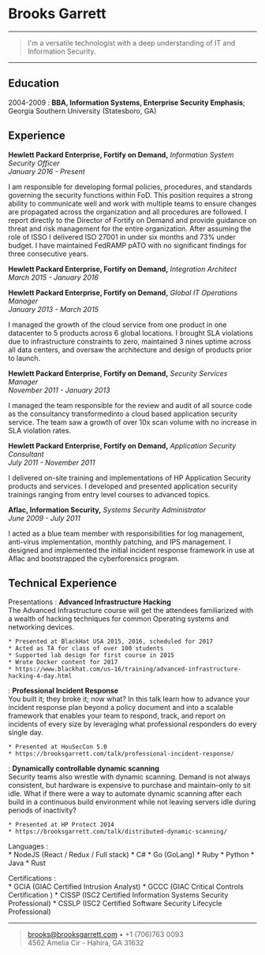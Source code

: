 Brooks Garrett
============

----

>  I'm a versatile technologist with a deep understanding of IT and Information Security.

----

Education
---------

2004-2009
:   **BBA, Information Systems, Enterprise Security Emphasis**; \
    Georgia Southern University (Statesboro, GA)

Experience
----------

**Hewlett Packard Enterprise, Fortify on Demand,** *Information System Security Officer* \
*January 2016 - Present*

I am responsible for developing formal policies, procedures, and standards governing the 
security functions within FoD. This position requires a strong ability to communicate well 
and work with multiple teams to ensure changes are propagated across the organization and 
all procedures are followed. I report directly to the Director of Fortify on Demand and 
provide guidance on threat and risk management for the entire organization. After assuming 
the role of ISSO I delivered ISO 27001 in under six months and 73% under budget. I have 
maintained FedRAMP pATO with no significant findings for three consecutive years.

**Hewlett Packard Enterprise, Fortify on Demand,** *Integration Architect* \
*March 2015 - January 2016*

**Hewlett Packard Enterprise, Fortify on Demand,** *Global IT Operations Manager* \
*January 2013 - March 2015*

I managed the growth of the cloud service from one product in one datacenter to 5 products 
across 6 global locations. I brought SLA violations due to infrastructure constraints to zero, 
maintained 3 nines uptime across all data centers, and oversaw the architecture and design
of products prior to launch.

**Hewlett Packard Enterprise, Fortify on Demand,** *Security Services Manager* \
*November 2011 - January 2013*

I managed the team responsible for the review and audit of all source code as the consultancy 
transformedinto a cloud based application security service. The team saw a growth of over 10x 
scan volume with no increase in SLA violation rates.

**Hewlett Packard Enterprise, Fortify on Demand,** *Application Security Consultant* \
*July 2011 - November 2011*

I delivered on-site training and implementations of HP Application Security products and 
services. I developed and presented application security trainings ranging from entry 
level courses to advanced topics.

**Aflac, Information Security,** *Systems Security Administrator* \
*June 2009 - July 2011*

I acted as a blue team member with responsibilities for log management, anti-virus 
implementation, monthly patching, and IPS management. I designed and implemented the 
initial incident response framework in use at Aflac and bootstrapped the cyberforensics 
program. 

Technical Experience
--------------------

Presentations
:   **Advanced Infrastructure Hacking** \
    The Advanced Infrastructure course will get the attendees familiarized with a wealth 
    of hacking techniques for common Operating systems and networking devices.

    * Presented at BlackHat USA 2015, 2016, scheduled for 2017
    * Acted as TA for class of over 100 students
    * Supported lab design for first course in 2015
    * Wrote Docker content for 2017
    * https://www.blackhat.com/us-16/training/advanced-infrastructure-hacking-4-day.html

:   **Professional Incident Response** \
    You built it; they broke it; now what? In this talk learn how to advance your incident 
    response plan beyond a policy document and into a scalable framework that enables your 
    team to respond, track, and report on incidents of every size by leveraging what professional 
    responders do every single day.

    * Presented at HouSecCon 5.0
    * https://brooksgarrett.com/talk/professional-incident-response/

:   **Dynamically controllable dynamic scanning** \
    Security teams also wrestle with dynamic scanning. Demand is not always consistent, but 
    hardware is expensive to purchase and maintain–only to sit idle. What if there were a way 
    to automate dynamic scanning after each build in a continuous build environment while not 
    leaving servers idle during periods of inactivity?

    * Presented at HP Protect 2014
    * https://brooksgarrett.com/talk/distributed-dynamic-scanning/

Languages
:   
    * NodeJS (React / Redux / Full stack)
    * C#
    * Go (GoLang)
    * Ruby
    * Python
    * Java
    * Rust

Certifications
:   
    * GCIA (GIAC Certified Intrusion Analyst)
    * GCCC (GIAC Critical Controls Certification )
    * CISSP (ISC2 Certified Information Systems Security Professional)
    * CSSLP (ISC2 Certified Software Security Lifecycle Professional)

[ref]: https://github.com/githubuser/superlongprojectname

----

> <brooks@brooksgarrett.com> • +1 (706)763 0093\
> 4562 Amelia Cir - Hahira, GA 31632
